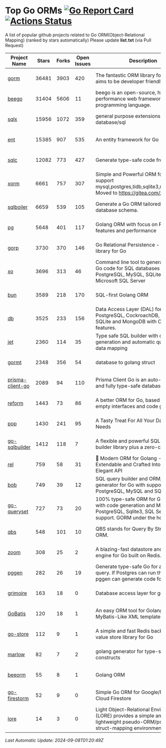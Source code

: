 # Top Go ORMs [![Go Report Card](https://goreportcard.com/badge/github.com/d-tsuji/awesome-go-orms)](https://goreportcard.com/report/github.com/d-tsuji/awesome-go-orms) [![Actions Status](https://github.com/d-tsuji/awesome-go-orms/workflows/CI/badge.svg)](https://github.com/d-tsuji/awesome-go-orms/actions)
A list of popular github projects related to Go ORM(Object-Relational Mapping) (ranked by stars automatically)
Please update **list.txt** (via Pull Request)

| Project Name | Stars | Forks | Open Issues | Description | Last Update |
| ------------ | ----- | ----- | ----------- | ----------- | ----------- |
| [gorm](https://github.com/go-gorm/gorm) | 36481 | 3903 | 420 | The fantastic ORM library for Golang, aims to be developer friendly | 2024-09-07 18:15:57 |
| [beego](https://github.com/beego/beego) | 31404 | 5606 | 11 | beego is an open-source, high-performance web framework for the Go programming language. | 2024-09-07 22:37:58 |
| [sqlx](https://github.com/jmoiron/sqlx) | 15956 | 1072 | 359 | general purpose extensions to golang's database/sql | 2024-09-07 21:40:42 |
| [ent](https://github.com/ent/ent) | 15385 | 907 | 535 | An entity framework for Go | 2024-09-07 19:32:30 |
| [sqlc](https://github.com/sqlc-dev/sqlc) | 12082 | 773 | 427 | Generate type-safe code from SQL | 2024-09-07 21:42:16 |
| [xorm](https://github.com/go-xorm/xorm) | 6661 | 757 | 307 | Simple and Powerful ORM for Go, support mysql,postgres,tidb,sqlite3,mssql,oracle, Moved to https://gitea.com/xorm/xorm | 2024-09-04 10:14:01 |
| [sqlboiler](https://github.com/volatiletech/sqlboiler) | 6659 | 539 | 105 | Generate a Go ORM tailored to your database schema. | 2024-09-07 04:36:51 |
| [pg](https://github.com/go-pg/pg) | 5648 | 401 | 117 | Golang ORM with focus on PostgreSQL features and performance | 2024-09-05 08:24:20 |
| [gorp](https://github.com/go-gorp/gorp) | 3730 | 370 | 146 | Go Relational Persistence - an ORM-ish library for Go | 2024-09-03 03:09:11 |
| [xo](https://github.com/xo/xo) | 3696 | 313 | 46 | Command line tool to generate idiomatic Go code for SQL databases supporting PostgreSQL, MySQL, SQLite, Oracle, and Microsoft SQL Server | 2024-09-07 04:30:47 |
| [bun](https://github.com/uptrace/bun) | 3589 | 218 | 170 | SQL-first Golang ORM | 2024-09-07 05:57:21 |
| [db](https://github.com/upper/db) | 3525 | 233 | 156 | Data Access Layer (DAL) for PostgreSQL, CockroachDB, MySQL, SQLite and MongoDB with ORM-like features. | 2024-09-03 08:00:43 |
| [jet](https://github.com/go-jet/jet) | 2360 | 114 | 35 | Type safe SQL builder with code generation and automatic query result data mapping | 2024-09-07 08:50:38 |
| [gormt](https://github.com/xxjwxc/gormt) | 2348 | 356 | 54 | database to golang struct | 2024-09-07 10:51:31 |
| [prisma-client-go](https://github.com/steebchen/prisma-client-go) | 2089 | 94 | 110 | Prisma Client Go is an auto-generated and fully type-safe database client | 2024-09-06 16:51:11 |
| [reform](https://github.com/go-reform/reform) | 1443 | 73 | 86 | A better ORM for Go, based on non-empty interfaces and code generation. | 2024-09-04 12:02:29 |
| [pop](https://github.com/gobuffalo/pop) | 1430 | 241 | 95 | A Tasty Treat For All Your Database Needs | 2024-09-03 13:03:46 |
| [go-sqlbuilder](https://github.com/huandu/go-sqlbuilder) | 1412 | 118 | 7 | A flexible and powerful SQL string builder library plus a zero-config ORM. | 2024-09-07 20:09:45 |
| [rel](https://github.com/go-rel/rel) | 759 | 58 | 31 | :gem: Modern ORM for Golang - Testable, Extendable and Crafted Into a Clean and Elegant API | 2024-09-06 22:19:19 |
| [bob](https://github.com/stephenafamo/bob) | 749 | 39 | 12 | SQL query builder and ORM/Factory generator for Go with support for PostgreSQL, MySQL and SQLite | 2024-09-06 18:41:47 |
| [go-queryset](https://github.com/jirfag/go-queryset) | 727 | 73 | 20 | 100% type-safe ORM for Go (Golang) with code generation and MySQL, PostgreSQL, Sqlite3, SQL Server support. GORM under the hood. | 2024-08-04 14:32:05 |
| [qbs](https://github.com/coocood/qbs) | 548 | 101 | 10 | QBS stands for Query By Struct. A Go ORM. | 2024-05-23 13:06:26 |
| [zoom](https://github.com/albrow/zoom) | 308 | 25 | 2 | A blazing-fast datastore and querying engine for Go built on Redis. | 2024-08-22 23:41:41 |
| [pggen](https://github.com/jschaf/pggen) | 282 | 26 | 19 | Generate type-safe Go for any Postgres query. If Postgres can run the query, pggen can generate code for it. | 2024-08-29 00:08:59 |
| [grimoire](https://github.com/Fs02/grimoire) | 163 | 18 | 0 | Database access layer for golang | 2024-07-06 08:58:27 |
| [GoBatis](https://github.com/mei-rune/GoBatis) | 120 | 18 | 1 | An easy ORM tool for Golang, support MyBatis-Like XML template SQL | 2024-08-26 10:59:23 |
| [go-store](https://github.com/gosuri/go-store) | 112 | 9 | 1 | A simple and fast Redis backed key-value store library for Go | 2023-09-25 03:42:25 |
| [marlow](https://github.com/dadleyy/marlow) | 82 | 7 | 2 | golang generator for type-safe sql api constructs | 2024-01-25 13:28:04 |
| [beeorm](https://github.com/latolukasz/beeorm) | 55 | 8 | 1 | Golang ORM | 2024-01-09 19:00:44 |
| [go-firestorm](https://github.com/jschoedt/go-firestorm) | 52 | 9 | 0 | Simple Go ORM for Google/Firebase Cloud Firestore | 2024-09-04 05:56:37 |
| [lore](https://github.com/abrahambotros/lore) | 14 | 3 | 0 | Light Object-Relational Environment (LORE) provides a simple and lightweight pseudo-ORM/pseudo-struct-mapping environment for Go | 2023-09-25 08:03:17 |

*Last Automatic Update: 2024-09-08T01:20:49Z*
